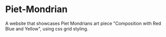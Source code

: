 # Piet-Mondrian
A website that showcases Piet Mondrians art piece "Composition with Red Blue and Yellow",
using css grid styling.
